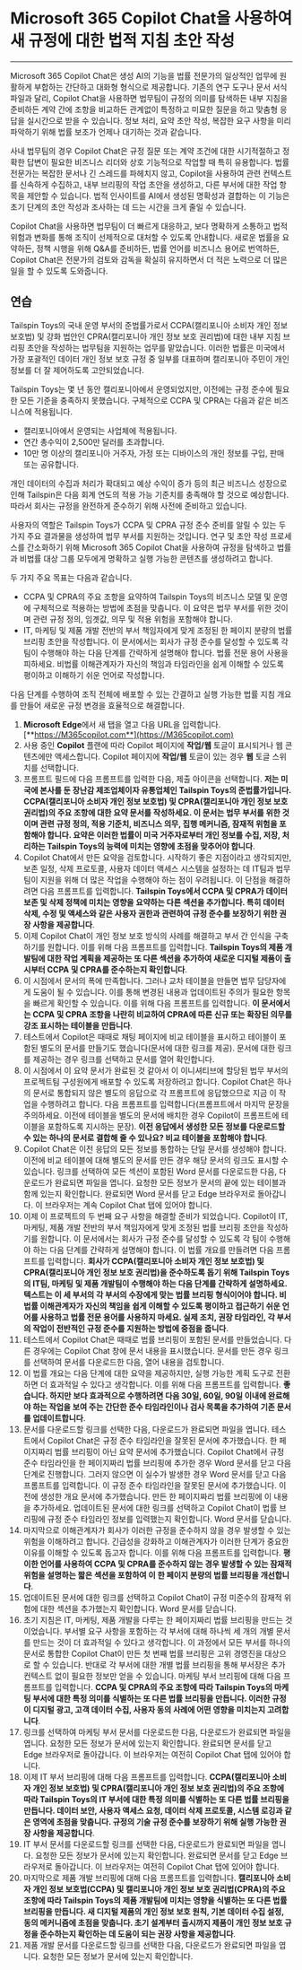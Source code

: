 # Microsoft 365 Copilot Chat을 사용하여 새 규정에 대한 법적 지침 초안 작성
---
Microsoft 365 Copilot Chat은 생성 AI의 기능을 법률 전문가의 일상적인 업무에 원활하게 부합하는 간단하고 대화형 형식으로 제공합니다. 기존의 연구 도구나 문서 서식 파일과 달리, Copilot Chat을 사용하면 법무팀이 규정의 의미를 탐색하든 내부 지침을 준비하든 계약 간에 조항을 비교하든 관계없이 특정하고 미묘한 질문을 하고 맞춤형 응답을 실시간으로 받을 수 있습니다. 정보 처리, 요약 초안 작성, 복잡한 요구 사항을 미리 파악하기 위해 법률 보조가 언제나 대기하는 것과 같습니다.

사내 법무팀의 경우 Copilot Chat은 규정 질문 또는 계약 조건에 대한 시기적절하고 정확한 답변이 필요한 비즈니스 리더와 상호 기능적으로 작업할 때 특히 유용합니다. 법률 전문가는 복잡한 문서나 긴 스레드를 파헤치지 않고, Copilot을 사용하여 관련 컨텍스트를 신속하게 수집하고, 내부 브리핑의 작업 초안을 생성하고, 다른 부서에 대한 작업 항목을 제안할 수 있습니다. 법적 인사이트를 AI에서 생성된 명확성과 결합하는 이 기능은 초기 단계의 초안 작성과 조사하는 데 드는 시간을 크게 줄일 수 있습니다.

Copilot Chat을 사용하면 법무팀이 더 빠르게 대응하고, 보다 명확하게 소통하고 법적 위험과 변화를 통해 조직이 선제적으로 대처할 수 있도록 안내합니다. 새로운 법률을 요약하든, 정책 시행을 위해 Q&A를 준비하든, 법률 언어를 비즈니스 용어로 번역하든, Copilot Chat은 전문가의 검토와 감독을 확실히 유지하면서 더 적은 노력으로 더 많은 일을 할 수 있도록 도와줍니다.

## 연습

Tailspin Toys의 국내 운영 부서의 준법률가로서 CCPA(캘리포니아 소비자 개인 정보 보호법) 및 강화 법안인 CPRA(캘리포니아 개인 정보 보호 권리법)에 대한 내부 지침 브리핑 초안을 작성하는 법무팀을 지원하는 업무를 맡았습니다. 이러한 법률은 미국에서 가장 포괄적인 데이터 개인 정보 보호 규정 중 일부를 대표하며 캘리포니아 주민이 개인 정보를 더 잘 제어하도록 고안되었습니다.

Tailspin Toys는 몇 년 동안 캘리포니아에서 운영되었지만, 이전에는 규정 준수에 필요한 모든 기준을 충족하지 못했습니다. 구체적으로 CCPA 및 CPRA는 다음과 같은 비즈니스에 적용됩니다.

- 캘리포니아에서 운영되는 사업체에 적용됩니다.
- 연간 총수익이 2,500만 달러를 초과합니다.
- 10만 명 이상의 캘리포니아 거주자, 가정 또는 디바이스의 개인 정보를 구입, 판매 또는 공유합니다.

개인 데이터의 수집과 처리가 확대되고 예상 수익이 증가 등의 최근 비즈니스 성장으로 인해 Tailspin은 다음 회계 연도의 적용 가능 기준치를 충족해야 할 것으로 예상합니다. 따라서 회사는 규정을 완전하게 준수하기 위해 사전에 준비하고 있습니다.

사용자의 역할은 Tailspin Toys가 CCPA 및 CPRA 규정 준수 준비를 알릴 수 있는 두 가지 주요 결과물을 생성하여 법무 부서를 지원하는 것입니다. 연구 및 초안 작성 프로세스를 간소화하기 위해 Microsoft 365 Copilot Chat을 사용하여 규정을 탐색하고 법률과 비법률 대상 그룹 모두에게 명확하고 실행 가능한 콘텐츠를 생성하려고 합니다.

두 가지 주요 목표는 다음과 같습니다.
- CCPA 및 CPRA의 주요 조항을 요약하여 Tailspin Toys의 비즈니스 모델 및 운영에 구체적으로 적용하는 방법에 초점을 맞춥니다. 이 요약은 법무 부서를 위한 것이며 관련 규정 정의, 임곗값, 의무 및 적용 위험을 포함해야 합니다.
- IT, 마케팅 및 제품 개발 전반의 부서 책임자에게 맞게 조정된 한 페이지 분량의 법률 브리핑 초안을 작성합니다. 이 문서에서는 회사가 규정 준수를 달성할 수 있도록 각 팀이 수행해야 하는 다음 단계를 간략하게 설명해야 합니다. 법률 전문 용어 사용을 피하세요. 비법률 이해관계자가 자신의 책임과 타임라인을 쉽게 이해할 수 있도록 평이하고 이해하기 쉬운 언어로 작성합니다.

다음 단계를 수행하여 조직 전체에 배포할 수 있는 간결하고 실행 가능한 법률 지침 개요를 만들어 새로운 규정 변경을 효율적으로 해결합니다.

1. **Microsoft Edge**에서 새 탭을 열고 다음 URL을 입력합니다. [**https://M365copilot.com**](https://M365copilot.com) 
1. 사용 중인 **Copilot** 플랜에 따라 Copilot 페이지에 **작업/웹** 토글이 표시되거나 웹 콘텐츠에만 액세스합니다. Copilot 페이지에 **작업/웹** 토글이 있는 경우 **웹** 토글 스위치를 선택합니다.
1. 프롬프트 필드에 다음 프롬프트를 입력한 다음, 제출 아이콘을 선택합니다. **저는 미국에 본사를 둔 장난감 제조업체이자 유통업체인 Tailspin Toys의 준법률가입니다. CCPA(캘리포니아 소비자 개인 정보 보호법) 및 CPRA(캘리포니아 개인 정보 보호 권리법)의 주요 조항에 대한 요약 문서를 작성하세요. 이 문서는 법무 부서를 위한 것이며 관련 규정 정의, 적용 기준치, 비즈니스 의무, 집행 메커니즘, 잠재적 위험을 포함해야 합니다. 요약은 이러한 법률이 미국 거주자로부터 개인 정보를 수집, 저장, 처리하는 Tailspin Toys의 능력에 미치는 영향에 초점을 맞추어야 합니다**.
1. Copilot Chat에서 만든 요약을 검토합니다. 시작하기 좋은 지점이라고 생각되지만, 보존 일정, 삭제 프로토콜, 사용자 데이터 액세스 시스템을 설정하는 데 IT팀과 법무팀이 지원을 위해 더 많은 작업을 수행해야 하는 점이 우려됩니다. 이 단점을 해결하려면 다음 프롬프트를 입력합니다. **Tailspin Toys에서 CCPA 및 CPRA가 데이터 보존 및 삭제 정책에 미치는 영향을 요약하는 다른 섹션을 추가합니다. 특히 데이터 삭제, 수정 및 액세스와 같은 사용자 권한과 관련하여 규정 준수를 보장하기 위한 권장 사항을 제공합니다**.
1. 이제 Copilot Chat이 개인 정보 보호 방식의 사례를 해결하고 부서 간 인식을 구축하기를 원합니다. 이를 위해 다음 프롬프트를 입력합니다. **Tailspin Toys의 제품 개발팀에 대한 작업 계획을 제공하는 또 다른 섹션을 추가하여 새로운 디지털 제품이 출시부터 CCPA 및 CPRA를 준수하는지 확인합니다**.
1. 이 시점에서 문서의 폭에 만족합니다. 그러나 교차 테이블을 만들면 법무 담당자에게 도움이 될 수 있습니다. 이를 통해 변경된 내용과 업데이트된 주의가 필요한 항목을 빠르게 확인할 수 있습니다. 이를 위해 다음 프롬프트를 입력합니다. **이 문서에서는 CCPA 및 CPRA 조항을 나란히 비교하여 CPRA에 따른 신규 또는 확장된 의무를 강조 표시하는 테이블을 만듭니다**.
1. 테스트에서 Copilot은 때때로 채팅 페이지에 비교 테이블을 표시하고 테이블이 포함된 별도의 문서를 만들기도 했습니다(문서에 대한 링크를 제공). 문서에 대한 링크를 제공하는 경우 링크를 선택하고 문서를 열어 확인합니다. 
1. 이 시점에서 이 요약 문서가 완료된 것 같아서 이 이니셔티브에 할당된 법무 부서의 프로젝트팀 구성원에게 배포할 수 있도록 저장하려고 합니다. Copilot Chat은 하나의 문서로 통합되지 않은 별도의 응답으로 각 프롬프트에 응답했으므로 지금 이 작업을 수행하려고 합니다. 다음 프롬프트를 입력합니다(프롬프트에서 마지막 문장을 주의하세요. 이전에 테이블을 별도의 문서에 배치한 경우 Copilot이 프롬프트에 테이블을 포함하도록 지시하는 문장). **이전 응답에서 생성한 모든 정보를 다운로드할 수 있는 하나의 문서로 결합해 줄 수 있나요? 비교 테이블을 포함해야 합니다**.
1. Copilot Chat은 이전 응답의 모든 정보를 통합하는 단일 문서를 생성해야 합니다. 이전에 비교 테이블에 대해 별도의 문서를 만든 경우 해당 문서의 링크도 표시할 수 있습니다. 링크를 선택하여 모든 섹션이 포함된 Word 문서를 다운로드한 다음, 다운로드가 완료되면 파일을 엽니다. 요청한 모든 정보가 문서의 끝에 있는 테이블과 함께 있는지 확인합니다. 완료되면 Word 문서를 닫고 Edge 브라우저로 돌아갑니다. 이 브라우저는 계속 Copilot Chat 탭에 있어야 합니다. 
1. 이제 이 프로젝트의 두 번째 요구 사항을 해결할 준비가 되었습니다. Copilot이 IT, 마케팅, 제품 개발 전반의 부서 책임자에게 맞게 조정된 법률 브리핑 초안을 작성하기를 원합니다. 이 문서에서는 회사가 규정 준수를 달성할 수 있도록 각 팀이 수행해야 하는 다음 단계를 간략하게 설명해야 합니다. 이 법률 개요를 만들려면 다음 프롬프트를 입력합니다. **회사가 CCPA(캘리포니아 소비자 개인 정보 보호법) 및 CPRA(캘리포니아 개인 정보 보호 권리법)을 준수하도록 돕기 위해 Tailspin Toys의 IT팀, 마케팅 및 제품 개발팀이 수행해야 하는 다음 단계를 간략하게 설명하세요. 텍스트는 이 세 부서의 각 부서의 수장에게 맞는 법률 브리핑 형식이어야 합니다. 비법률 이해관계자가 자신의 책임을 쉽게 이해할 수 있도록 평이하고 접근하기 쉬운 언어를 사용하고 법률 전문 용어를 사용하지 마세요. 실제 조치, 권장 타임라인, 각 부서의 작업이 전반적인 규정 준수를 지원하는 방법에 중점을 줍니다**.
1. 테스트에서 Copilot Chat은 때때로 법률 브리핑이 포함된 문서를 만들었습니다. 다른 경우에는 Copilot Chat 창에 문서 내용을 표시했습니다. 문서를 만든 경우 링크를 선택하여 문서를 다운로드한 다음, 열어 내용을 검토합니다. 
1. 이 법률 개요는 다음 단계에 대한 요약을 제공하지만, 실행 가능한 계획 도구로 전환하면 더 효과적일 수 있다고 생각합니다. 이를 위해 다음 프롬프트를 입력합니다. **좋습니다. 하지만 보다 효과적으로 수행하려면 다음 30일, 60일, 90일 이내에 완료해야 하는 작업을 보여 주는 간단한 준수 타임라인이나 검사 목록을 추가하여 기존 문서를 업데이트합니다**.
1. 문서를 다운로드할 링크를 선택한 다음, 다운로드가 완료되면 파일을 엽니다. 테스트에서 Copilot Chat은 규정 준수 타임라인을 잘못된 문서에 추가했습니다. 한 페이지짜리 법률 브리핑이 아닌 요약 문서에 추가했습니다. Copilot Chat에서 규정 준수 타임라인을 한 페이지짜리 법률 브리핑에 추가한 경우 Word 문서를 닫고 다음 단계로 진행합니다. 그러지 않으면 이 실수가 발생한 경우 Word 문서를 닫고 다음 프롬프트를 입력합니다. 이 규정 준수 타임라인을 잘못된 문서에 추가했습니다. 이전에 생성한 개요 문서에 추가했습니다. 만든 한 페이지짜리 법률 브리핑에 이 내용을 추가하세요. 업데이트된 문서에 대한 링크를 선택하고 Copilot Chat이 법률 브리핑에 규정 준수 타임라인 정보를 입력했는지 확인합니다. Word 문서를 닫습니다. 
1. 마지막으로 이해관계자가 회사가 이러한 규정을 준수하지 않을 경우 발생할 수 있는 위험을 이해하려고 합니다. 긴급성을 강화하고 이해관계자가 이러한 단계가 중요한 이유를 이해할 수 있도록 돕고자 합니다. 이를 위해 다음 프롬프트를 입력합니다. **평이한 언어를 사용하여 CCPA 및 CPRA를 준수하지 않는 경우 발생할 수 있는 잠재적 위험을 설명하는 짧은 섹션을 포함하여 이 한 페이지 분량의 법률 브리핑을 개선합니다**.
1. 업데이트된 문서에 대한 링크를 선택하고 Copilot Chat이 규정 미준수의 잠재적 위험에 대한 섹션을 추가했는지 확인합니다. Word 문서를 닫습니다.
1. 초기 지침은 IT, 마케팅, 제품 개발을 다루는 한 페이지짜리 법률 브리핑을 만드는 것이었습니다. 부서별 요구 사항을 포함하는 각 부서에 대해 하나씩 세 개의 개별 문서를 만드는 것이 더 효과적일 수 있다고 생각합니다. 이 과정에서 모든 부서를 하나의 문서로 통합한 Copilot Chat이 만든 첫 번째 법률 브리핑은 고위 경영진을 대상으로 할 수 있습니다. 반대로 각 부서에 대한 개별 법률 브리핑을 통해 부서장은 추가 컨텍스트 없이 필요한 정보만 얻을 수 있습니다. 마케팅 부서 브리핑에 대해 다음 프롬프트를 입력합니다. **CCPA 및 CPRA의 주요 조항에 따라 Tailspin Toys의 마케팅 부서에 대한 특정 의미를 식별하는 또 다른 법률 브리핑을 만듭니다. 이러한 규정이 디지털 광고, 고객 데이터 수집, 사용자 동의 사례에 어떤 영향을 미치는지 고려합니다**.
1. 링크를 선택하여 마케팅 부서 문서를 다운로드한 다음, 다운로드가 완료되면 파일을 엽니다. 요청한 모든 정보가 문서에 있는지 확인합니다. 완료되면 문서를 닫고 Edge 브라우저로 돌아갑니다. 이 브라우저는 여전히 Copilot Chat 탭에 있어야 합니다.
1. 이제 IT 부서 브리핑에 대해 다음 프롬프트를 입력합니다. **CCPA(캘리포니아 소비자 개인 정보 보호법) 및 CPRA(캘리포니아 개인 정보 보호 권리법)의 주요 조항에 따라 Tailspin Toys의 IT 부서에 대한 특정 의미를 식별하는 또 다른 법률 브리핑을 만듭니다. 데이터 보안, 사용자 액세스 요청, 데이터 삭제 프로토콜, 시스템 로깅과 같은 영역에 초점을 맞춥니다. 규정의 기술 규정 준수를 보장하기 위해 실행 가능한 권장 사항을 제공합니다**.
1. IT 부서 문서를 다운로드할 링크를 선택한 다음, 다운로드가 완료되면 파일을 엽니다. 요청한 모든 정보가 문서에 있는지 확인합니다. 완료되면 문서를 닫고 Edge 브라우저로 돌아갑니다. 이 브라우저는 여전히 Copilot Chat 탭에 있어야 합니다.
1. 마지막으로 제품 개발 브리핑에 대해 다음 프롬프트를 입력합니다. **캘리포니아 소비자 개인 정보 보호법(CCPA) 및 캘리포니아 개인 정보 보호 권리법(CPRA)의 주요 조항에 따라 Tailspin Toys의 제품 개발팀에 미치는 영향을 식별하는 또 다른 법률 브리핑을 만듭니다. 새 디지털 제품의 개인 정보 보호 원칙, 기본 데이터 수집 설정, 동의 메커니즘에 초점을 맞춥니다. 초기 설계부터 출시까지 제품이 개인 정보 보호 규정을 준수하는지 확인하는 데 도움이 되는 권장 사항을 제공합니다**.
1. 제품 개발 문서를 다운로드할 링크를 선택한 다음, 다운로드가 완료되면 파일을 엽니다. 요청한 모든 정보가 문서에 있는지 확인합니다.
